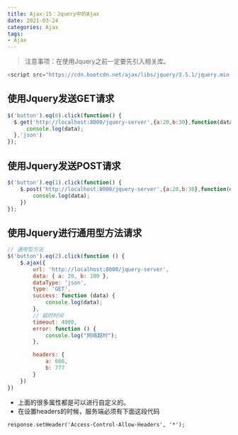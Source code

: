 ```yaml
---
title: Ajax-15：Jquery中的Ajax
date: 2021-03-24
categories: Ajax
tags: 
- Ajax
---
```

>注意事项：在使用Jquery之前一定要先引入相关库。
```js
<script src="https://cdn.bootcdn.net/ajax/libs/jquery/3.5.1/jquery.min.js"></script>
```
## 使用Jquery发送GET请求
```js
$('button').eq(0).click(function() {
  $.get('http://localhost:8000/jquery-server',{a:20,b:30},function(data) {
      console.log(data);
  },'json')
});
```
## 使用Jquery发送POST请求
```js
$('button').eq(1).click(function() {
    $.post('http://localhost:8000/jquery-server',{a:20,b:30},function(data) {
        console.log(data);
    })
});
```
## 使用Jquery进行通用型方法请求
```js
// 通用型方法
$('button').eq(2).click(function () {
    $.ajax({
        url: 'http://localhost:8000/jquery-server',
        data: { a: 20, b: 100 },
        dataType: 'json',
        type: 'GET',
        success: function (data) {
            console.log(data);
        },
        // 超时时间
        timeout: 4000,
        error: function () {
            console.log("网络超时");
        },

        headers: {
            a: 666,
            b: 777
        }
    })
})
```
* 上面的很多属性都是可以进行自定义的。
* 在设置headers的时候，服务端必须有下面这段代码
```
response.setHeader('Access-Control-Allow-Headers', '*');
```
